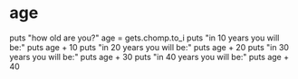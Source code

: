 age
===
puts "how old are you?"
age = gets.chomp.to_i
puts "in 10 years you will be:"
puts age + 10
puts "in 20 years you will be:"
puts age + 20
puts "in 30 years you will be:"
puts age + 30
puts "in 40 years you will be:"
puts age + 40
